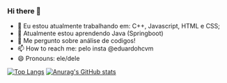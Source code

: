 ### Hi there 👋


- 🔭 Eu estou atualmente trabalhando em: C++, Javascript, HTML e CSS;
- 🌱 Atualmente estou aprendendo Java (Springboot) 
- 💬 Me pergunto sobre análise de codigos!
- 📫 How to reach me: pelo insta @eduardohcvm
- 😄 Pronouns: ele/dele

[![Top Langs](https://github-readme-stats.vercel.app/api/top-langs/?username=eduardohcvm)](https://github.com/anuraghazra/github-readme-stats)
[![Anurag's GitHub stats](https://github-readme-stats.vercel.app/api?username=eduardohcvm)](https://github.com/anuraghazra/github-readme-stats)
